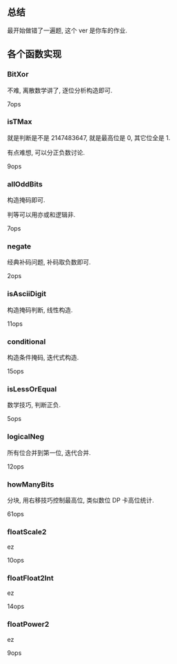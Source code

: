 ## 总结

最开始做错了一遍题, 这个 ver 是你车的作业.

## 各个函数实现

### BitXor

不难, 离散数学讲了, 逐位分析构造即可.

7ops

### isTMax

就是判断是不是 2147483647, 就是最高位是 0, 其它位全是 1.

有点难想, 可以分正负数讨论.

9ops

### allOddBits

构造掩码即可.

判等可以用亦或和逻辑非.

7ops

### negate

经典补码问题, 补码取负数即可.

2ops

### isAsciiDigit

构造掩码判断, 线性构造.

11ops

### conditional

构造条件掩码, 迭代式构造.

15ops

### isLessOrEqual

数学技巧, 判断正负.

5ops

### logicalNeg

所有位合并到第一位, 迭代合并.

12ops

### howManyBits

分块, 用右移技巧控制最高位, 类似数位 DP 卡高位统计.

61ops

### floatScale2

ez

10ops

### floatFloat2Int

ez

14ops

### floatPower2

ez

9ops